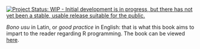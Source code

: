 [![Project Status: WIP - Initial development is in progress, but there has not yet been a stable, usable release suitable for the public.](http://www.repostatus.org/badges/latest/wip.svg)](http://www.repostatus.org/#wip)

*Bono usu* in Latin, or *good practice* in English: that is what this book aims 
to impart to the reader regarding R programming. The book can be viewed [here](https://lorenzwalthert.github.io/bonousu/).
